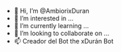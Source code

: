 - 👋 Hi, I’m @AmbiorixDuran
- 👀 I’m interested in ...
- 🌱 I’m currently learning ...
- 💞️ I’m looking to collaborate on ...
- 📫 Creador del Bot the xDurán Bot 

<!---
AmbiorixDuran/AmbiorixDuran is a ✨ special ✨ repository because its `README.md` (this file) appears on your GitHub profile.
You can click the Preview link to take a look at your changes.
--->
